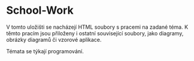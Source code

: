 # School-Work
V tomto uložišti se nacházejí HTML soubory s pracemi na zadané téma. K těmto pracím jsou přiloženy i ostatní související soubory, jako diagramy, obrázky diagramů či vzorové aplikace.

Témata se týkají programování.
